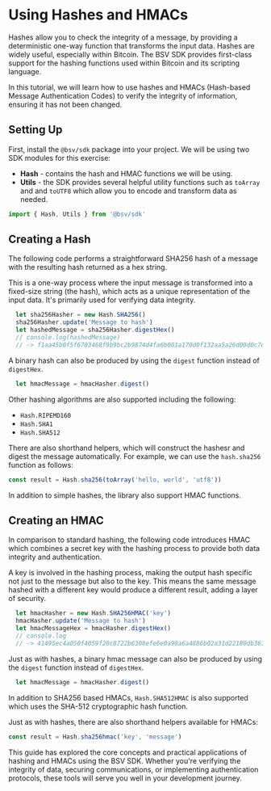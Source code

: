 # Using Hashes and HMACs

Hashes allow you to check the integrity of a message, by providing a deterministic one-way function that transforms the input data. Hashes are widely useful, especially within Bitcoin. The BSV SDK provides first-class support for the hashing functions used within Bitcoin and its scripting language.

In this tutorial, we will learn how to use hashes and HMACs (Hash-based Message Authentication Codes) to verify the integrity of information, ensuring it has not been changed.

## Setting Up

First, install the `@bsv/sdk` package into your project. We will be using two SDK modules for this exercise:

- **Hash** - contains the hash and HMAC functions we will be using.
- **Utils** - the SDK provides several helpful utility functions such as `toArray` and and `toUTF8` which allow you to encode and transform data as needed.

```ts
import { Hash, Utils } from '@bsv/sdk'
```

## Creating a Hash

The following code performs a straightforward SHA256 hash of a message with the resulting hash returned as a hex string. 

This is a one-way process where the input message is transformed into a fixed-size string (the hash), which acts as a unique representation of the input data. It's primarily used for verifying data integrity.

```ts
  let sha256Hasher = new Hash.SHA256()
  sha256Hasher.update('Message to hash')
  let hashedMessage = sha256Hasher.digestHex()
  // console.log(hashedMessage)
  // -> f1aa45b0f5f6703468f9b9bc2b9874d4fa6b001a170d0f132aa5a26d00d0c7e5
```

A binary hash can also be produced by using the `digest` function instead of `digestHex`.

```ts
  let hmacMessage = hmacHasher.digest()
```

Other hashing algorithms are also supported including the following:
- `Hash.RIPEMD160`
- `Hash.SHA1`
- `Hash.SHA512`

There are also shorthand helpers, which will construct the hashesr and digest the message automatically. For example, we can use the `hash.sha256` function as follows:

```ts
const result = Hash.sha256(toArray('hello, world', 'utf8'))
```

In addition to simple hashes, the library also support HMAC functions.

## Creating an HMAC

In comparison to standard hashing, the following code introduces HMAC which combines a secret key with the hashing process to provide both data integrity and authentication. 

A key is involved in the hashing process, making the output hash specific not just to the message but also to the key. This means the same message hashed with a different key would produce a different result, adding a layer of security.

```ts
  let hmacHasher = new Hash.SHA256HMAC('key')
  hmacHasher.update('Message to hash')
  let hmacMessageHex = hmacHasher.digestHex()
  // console.log
  // -> 41495ec4a050f4059f20c8722b6308efe6e0a90a6a4886b02a31d22180db367c
```

Just as with hashes, a binary hmac message can also be produced by using the `digest` function instead of `digestHex`.

```ts
  let hmacMessage = hmacHasher.digest()
```

In addition to SHA256 based HMACs, `Hash.SHA512HMAC` is also supported which uses the SHA-512 cryptographic hash function.

Just as with hashes, there are also shorthand helpers available for HMACs:

```ts
const result = Hash.sha256hmac('key', 'message')
```

This guide has explored the core concepts and practical applications of hashing and HMACs using the BSV SDK. Whether you're verifying the integrity of data, securing communications, or implementing authentication protocols, these tools will serve you well in your development journey.
